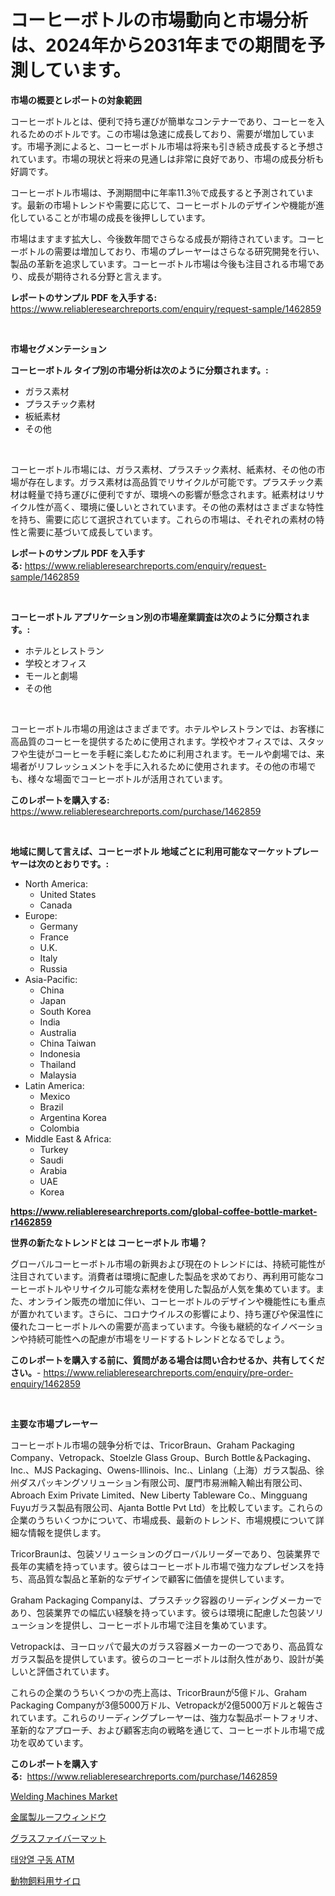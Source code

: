 <p><h1>コーヒーボトルの市場動向と市場分析は、2024年から2031年までの期間を予測しています。</h1></p><p><strong>市場の概要とレポートの対象範囲</strong></p>
<p><p>コーヒーボトルとは、便利で持ち運びが簡単なコンテナーであり、コーヒーを入れるためのボトルです。この市場は急速に成長しており、需要が増加しています。市場予測によると、コーヒーボトル市場は将来も引き続き成長すると予想されています。市場の現状と将来の見通しは非常に良好であり、市場の成長分析も好調です。</p><p>コーヒーボトル市場は、予測期間中に年率11.3％で成長すると予測されています。最新の市場トレンドや需要に応じて、コーヒーボトルのデザインや機能が進化していることが市場の成長を後押ししています。</p><p>市場はますます拡大し、今後数年間でさらなる成長が期待されています。コーヒーボトルの需要は増加しており、市場のプレーヤーはさらなる研究開発を行い、製品の革新を追求しています。コーヒーボトル市場は今後も注目される市場であり、成長が期待される分野と言えます。</p></p>
<p><strong>レポートのサンプル PDF を入手する:</strong> <a href="https://www.reliableresearchreports.com/enquiry/request-sample/1462859">https://www.reliableresearchreports.com/enquiry/request-sample/1462859</a></p>
<p>&nbsp;</p>
<p><strong>市場セグメンテーション</strong></p>
<p><strong>コーヒーボトル タイプ別の市場分析は次のように分類されます。:</strong></p>
<p><ul><li>ガラス素材</li><li>プラスチック素材</li><li>板紙素材</li><li>その他</li></ul></p>
<p>&nbsp;</p>
<p><p>コーヒーボトル市場には、ガラス素材、プラスチック素材、紙素材、その他の市場が存在します。ガラス素材は高品質でリサイクルが可能です。プラスチック素材は軽量で持ち運びに便利ですが、環境への影響が懸念されます。紙素材はリサイクル性が高く、環境に優しいとされています。その他の素材はさまざまな特性を持ち、需要に応じて選択されています。これらの市場は、それぞれの素材の特性と需要に基づいて成長しています。</p></p>
<p><strong>レポートのサンプル PDF を入手する:</strong>&nbsp;<a href="https://www.reliableresearchreports.com/enquiry/request-sample/1462859">https://www.reliableresearchreports.com/enquiry/request-sample/1462859</a></p>
<p>&nbsp;</p>
<p><strong> コーヒーボトル アプリケーション別の市場産業調査は次のように分類されます。:</strong></p>
<p><ul><li>ホテルとレストラン</li><li>学校とオフィス</li><li>モールと劇場</li><li>その他</li></ul></p>
<p>&nbsp;</p>
<p><p>コーヒーボトル市場の用途はさまざまです。ホテルやレストランでは、お客様に高品質のコーヒーを提供するために使用されます。学校やオフィスでは、スタッフや生徒がコーヒーを手軽に楽しむために利用されます。モールや劇場では、来場者がリフレッシュメントを手に入れるために使用されます。その他の市場でも、様々な場面でコーヒーボトルが活用されています。</p></p>
<p><strong>このレポートを購入する:</strong>&nbsp; <a href="https://www.reliableresearchreports.com/purchase/1462859">https://www.reliableresearchreports.com/purchase/1462859</a></p>
<p>&nbsp;</p>
<p><strong>地域に関して言えば、コーヒーボトル 地域ごとに利用可能なマーケットプレーヤーは次のとおりです。:</strong></p>
<p><ul>
    <li>
        North America:
        <ul>
            <li>United States</li>
            <li>Canada</li>
        </ul>
    </li>
    <li>
        Europe:
        <ul>
            <li>Germany</li>
            <li>France</li>
            <li>U.K.</li>
            <li>Italy</li>
            <li>Russia</li>
        </ul>
    </li>
    <li>
        Asia-Pacific:
        <ul>
            <li>China</li>
            <li>Japan</li>
            <li>South Korea</li>
            <li>India</li>
            <li>Australia</li>
            <li>China Taiwan</li>
            <li>Indonesia</li>
            <li>Thailand</li>
            <li>Malaysia</li>
        </ul>
    </li>
    <li>
        Latin America:
        <ul>
            <li>Mexico</li>
            <li>Brazil</li>
            <li>Argentina Korea</li>
            <li>Colombia</li>
        </ul>
    </li>
    <li>
        Middle East & Africa:
        <ul>
            <li>Turkey</li>
            <li>Saudi</li>
            <li>Arabia</li>
            <li>UAE</li>
            <li>Korea</li>
        </ul>
    </li>
    </ul></p>
<p><strong><a href="https://www.reliableresearchreports.com/global-coffee-bottle-market-r1462859">https://www.reliableresearchreports.com/global-coffee-bottle-market-r1462859</a></strong>&nbsp;</p>
<p><strong>世界の新たなトレンドとは コーヒーボトル 市場？</strong></p>
<p><p>グローバルコーヒーボトル市場の新興および現在のトレンドには、持続可能性が注目されています。消費者は環境に配慮した製品を求めており、再利用可能なコーヒーボトルやリサイクル可能な素材を使用した製品が人気を集めています。また、オンライン販売の増加に伴い、コーヒーボトルのデザインや機能性にも重点が置かれています。さらに、コロナウイルスの影響により、持ち運びや保温性に優れたコーヒーボトルへの需要が高まっています。今後も継続的なイノベーションや持続可能性への配慮が市場をリードするトレンドとなるでしょう。</p></p>
<p><strong>このレポートを購入する前に、質問がある場合は問い合わせるか、共有してください。</strong>- <a href="https://www.reliableresearchreports.com/enquiry/pre-order-enquiry/1462859">https://www.reliableresearchreports.com/enquiry/pre-order-enquiry/1462859</a></p>
<p>&nbsp;</p>
<p><strong>主要な市場プレーヤー</strong></p>
<p><p>コーヒーボトル市場の競争分析では、TricorBraun、Graham Packaging Company、Vetropack、Stoelzle Glass Group、Burch Bottle＆Packaging、Inc.、MJS Packaging、Owens-Illinois、Inc.、Linlang（上海）ガラス製品、徐州ダスパッキングソリューション有限公司、厦門市易洲輸入輸出有限公司、Abroach Exim Private Limited、New Liberty Tableware Co.、Mingguang Fuyuガラス製品有限公司、Ajanta Bottle Pvt Ltd）を比較しています。これらの企業のうちいくつかについて、市場成長、最新のトレンド、市場規模について詳細な情報を提供します。</p><p>TricorBraunは、包装ソリューションのグローバルリーダーであり、包装業界で長年の実績を持っています。彼らはコーヒーボトル市場で強力なプレゼンスを持ち、高品質な製品と革新的なデザインで顧客に価値を提供しています。</p><p>Graham Packaging Companyは、プラスチック容器のリーディングメーカーであり、包装業界での幅広い経験を持っています。彼らは環境に配慮した包装ソリューションを提供し、コーヒーボトル市場で注目を集めています。</p><p>Vetropackは、ヨーロッパで最大のガラス容器メーカーの一つであり、高品質なガラス製品を提供しています。彼らのコーヒーボトルは耐久性があり、設計が美しいと評価されています。</p><p>これらの企業のうちいくつかの売上高は、TricorBraunが5億ドル、Graham Packaging Companyが3億5000万ドル、Vetropackが2億5000万ドルと報告されています。これらのリーディングプレーヤーは、強力な製品ポートフォリオ、革新的なアプローチ、および顧客志向の戦略を通じて、コーヒーボトル市場で成功を収めています。</p></p>
<p><strong>このレポートを購入する:</strong>&nbsp;&nbsp;<a href="https://www.reliableresearchreports.com/purchase/1462859">https://www.reliableresearchreports.com/purchase/1462859</a></p>
<p><p><a href="https://github.com/kathiaseamanalvaradovlprc2h/Market-Research-Report-List-2/blob/main/welding-machines-market.md">Welding Machines Market</a></p><p><a href="https://github.com/AaronVargas43/Market-Research-Report-List-1/blob/main/446775030539.md">金属製ルーフウィンドウ</a></p><p><a href="https://medium.com/@jasohung45456/%E3%82%AC%E3%83%A9%E3%82%B9%E7%B9%8A%E7%B6%AD%E3%83%9E%E3%83%83%E3%83%88%E5%B8%82%E5%A0%B4-%E7%AB%B6%E4%BA%89%E5%88%86%E6%9E%90-%E5%B8%82%E5%A0%B4%E5%8B%95%E5%90%91%E3%81%8A%E3%82%88%E3%81%B32031%E5%B9%B4%E3%81%BE%E3%81%A7%E3%81%AE%E4%BA%88%E6%B8%AC-eae6d0cbeeb2">グラスファイバーマット</a></p><p><a href="https://medium.com/@bustersipes981/%ED%83%9C%EC%96%91%EA%B4%91-%EA%B8%B0%EB%B0%98-atm-%EC%8B%9C%EC%9E%A5-%EC%9C%A0%ED%98%95-%EC%9D%91%EC%9A%A9-%EB%B0%8F-%EC%A7%80%EB%A6%AC%EB%B3%84-%EC%A2%85%ED%95%A9-%ED%8F%89%EA%B0%80-7822dbedd6c4">태양열 구동 ATM</a></p><p><a href="https://github.com/CloydAbbott2023/Market-Research-Report-List-1/blob/main/268641430540.md">動物飼料用サイロ</a></p></p>